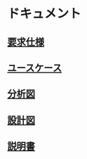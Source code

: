 
# ドキュメント

## [要求仕様](requirements/README.md)

## [ユースケース](usecase/README.md)

## [分析図](analysis/README.md)

## [設計図](design/README.md)

## [説明書](Instructions/README.md)
